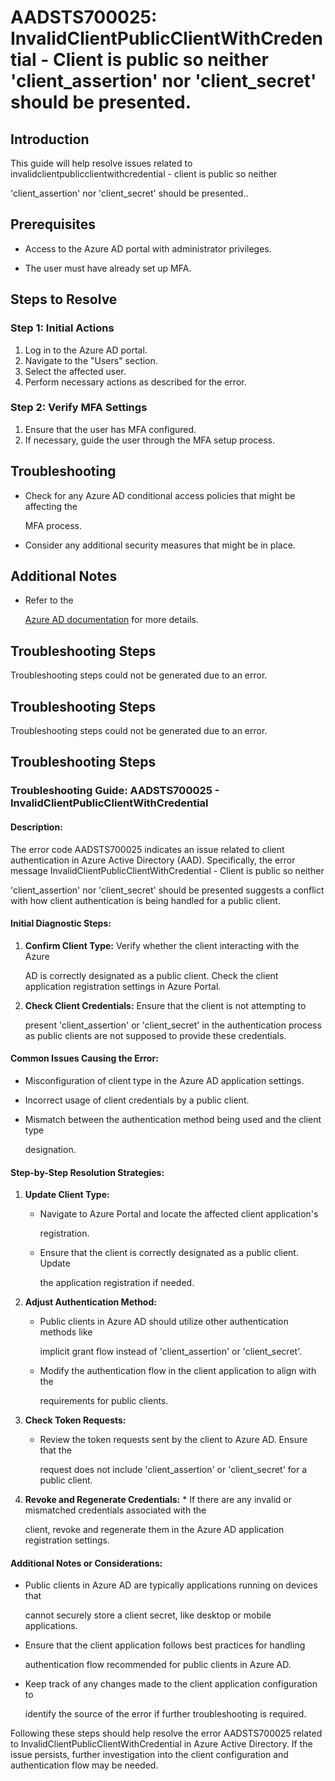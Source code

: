 # AADSTS700025: InvalidClientPublicClientWithCredential - Client is public so neither 'client\_assertion' nor 'client\_secret' should be presented.


## Introduction

This guide will help resolve issues related to
invalidclientpublicclientwithcredential - client is public so neither

'client\_assertion' nor 'client\_secret' should be presented..


## Prerequisites


* Access to the Azure AD portal with administrator privileges.

* The user must have already set up MFA.


## Steps to Resolve


### Step 1: Initial Actions

1. Log in to the Azure AD portal.
2. Navigate to the "Users" section.
3. Select the affected user.
4. Perform necessary actions as described for the error.


### Step 2: Verify MFA Settings

1. Ensure that the user has MFA configured.
2. If necessary, guide the user through the MFA setup process.


## Troubleshooting


* Check for any Azure AD conditional access policies that might be affecting the

  MFA process.

* Consider any additional security measures that might be in place.


## Additional Notes


* Refer to the

  [Azure AD 
documentation](https://learn.microsoft.com/en-us/azure/active-directory/)
  for more details.


## Troubleshooting Steps

Troubleshooting steps could not be generated due to an error.


## Troubleshooting Steps

Troubleshooting steps could not be generated due to an error.


## Troubleshooting Steps


### Troubleshooting Guide: AADSTS700025 - InvalidClientPublicClientWithCredential


#### Description:

The error code AADSTS700025 indicates an issue related to client authentication
in Azure Active Directory (AAD). Specifically, the error message
InvalidClientPublicClientWithCredential - Client is public so neither

'client\_assertion' nor 'client\_secret' should be presented suggests a conflict
with how client authentication is being handled for a public client.


#### Initial Diagnostic Steps:

1. **Confirm Client Type:** Verify whether the client interacting with the Azure

   AD is correctly designated as a public client. Check the client application
   registration settings in Azure Portal.
2. **Check Client Credentials:** Ensure that the client is not attempting to

   present 'client\_assertion' or 'client\_secret' in the authentication process
   as public clients are not supposed to provide these credentials.


#### Common Issues Causing the Error:


* Misconfiguration of client type in the Azure AD application settings.

* Incorrect usage of client credentials by a public client.

* Mismatch between the authentication method being used and the client type

  designation.


#### Step-by-Step Resolution Strategies:

1. **Update Client Type:** 

   * Navigate to Azure Portal and locate the affected client application's

     registration.
   * Ensure that the client is correctly designated as a public client. Update

     the application registration if needed.

2. **Adjust Authentication Method:** 

   * Public clients in Azure AD should utilize other authentication methods like

     implicit grant flow instead of 'client\_assertion' or 'client\_secret'.
   * Modify the authentication flow in the client application to align with the

     requirements for public clients.

3. **Check Token Requests:** 

   * Review the token requests sent by the client to Azure AD. Ensure that the

     request does not include 'client\_assertion' or 'client\_secret' for a 
public
     client.

4. **Revoke and Regenerate Credentials:**    * If there are any invalid or 
mismatched credentials associated with the

     client, revoke and regenerate them in the Azure AD application registration
     settings.


#### Additional Notes or Considerations:


* Public clients in Azure AD are typically applications running on devices that

  cannot securely store a client secret, like desktop or mobile applications.

* Ensure that the client application follows best practices for handling

  authentication flow recommended for public clients in Azure AD.

* Keep track of any changes made to the client application configuration to

  identify the source of the error if further troubleshooting is required.

Following these steps should help resolve the error AADSTS700025 related to
InvalidClientPublicClientWithCredential in Azure Active Directory. If the issue
persists, further investigation into the client configuration and authentication
flow may be needed.